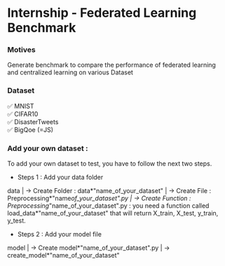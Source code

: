 # Internship - Federated Learning Benchmark

### Motives

Generate benchmark to compare the performance of federated learning and centralized learning on various Dataset

### Dataset

:white_check_mark: MNIST <br/>
:white_check_mark: CIFAR10 <br/>
:white_check_mark: DisasterTweets <br/>
:white_check_mark: BigQoe (=JS) <br/>

### Add your own dataset :

To add your own dataset to test, you have to follow the next two steps.

- Steps 1 : Add your data folder

data
|
-> Create Folder : data*"name_of_your_dataset"
|
-> Create File : Preprocessing*"name*of_your_dataset".py
|
-> Create Function : Preprocessing*"name_of_your_dataset".py : you need a function called load_data\*"name_of_your_dataset" that will
return X_train, X_test, y_train, y_test.

- Steps 2 : Add your model file

model
|
-> Create model*"name_of_your_dataset".py
|
-> create_model*"name_of_your_dataset"
